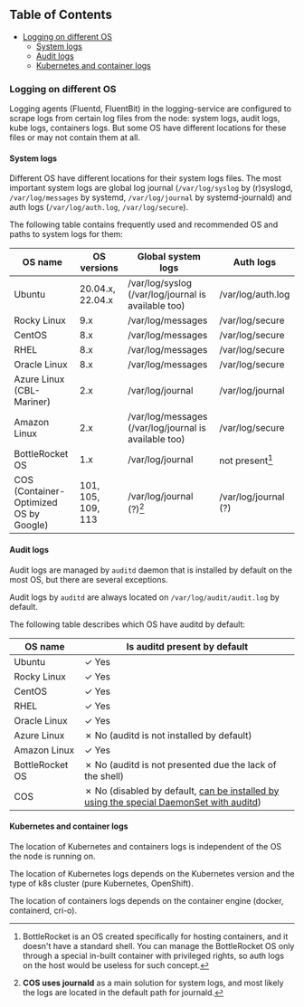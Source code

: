 ## Table of Contents
- [Logging on different OS](#logging-on-different-os)
  * [System logs](#system-logs)
  * [Audit logs](#audit-logs)
  * [Kubernetes and container logs](#kubernetes-and-container-logs)

### Logging on different OS

Logging agents (Fluentd, FluentBit) in the logging-service are configured to scrape logs from certain log files
from the node: system logs, audit logs, kube logs, containers logs.
But some OS have different locations for these files or may not contain them at all.

#### System logs

Different OS have different locations for their system logs files. The most important system logs are global log journal
(`/var/log/syslog` by (r)syslogd, `/var/log/messages` by systemd, `/var/log/journal` by systemd-journald)
and auth logs (`/var/log/auth.log`, `/var/log/secure`).

The following table contains frequently used and recommended OS and paths to system logs for them:

<!-- markdownlint-disable line-length -->
| OS name                                | OS versions        | Global system logs                                    | Auth logs            |
| -------------------------------------- | ------------------ | ----------------------------------------------------- | -------------------- |
| Ubuntu                                 | 20.04.x, 22.04.x   | /var/log/syslog (/var/log/journal is available too)   | /var/log/auth.log    |
| Rocky Linux                            | 9.x                | /var/log/messages                                     | /var/log/secure      |
| CentOS                                 | 8.x                | /var/log/messages                                     | /var/log/secure      |
| RHEL                                   | 8.x                | /var/log/messages                                     | /var/log/secure      |
| Oracle Linux                           | 8.x                | /var/log/messages                                     | /var/log/secure      |
| Azure Linux (CBL-Mariner)              | 2.x                | /var/log/journal                                      | /var/log/journal     |
| Amazon Linux                           | 2.x                | /var/log/messages (/var/log/journal is available too) | /var/log/secure      |
| BottleRocket OS                        | 1.x                | /var/log/journal                                      | not present[^1]      |
| COS (Container-Optimized OS by Google) | 101, 105, 109, 113 | /var/log/journal (?)[^2]                              | /var/log/journal (?) |
<!-- markdownlint-enable line-length -->

 [^1]: BottleRocket is an OS created specifically for hosting containers, and it doesn't have a standard shell.
You can manage the BottleRocket OS only through a special in-built container with privileged rights,
so auth logs on the host would be useless for such concept.

 [^2]: **COS uses journald** as a main solution for system logs, and most likely the logs are located in
the default path for journald.

#### Audit logs

Audit logs are managed by `auditd` daemon that is installed by default on the most OS, but there are several exceptions.

Audit logs by `auditd` are always located on `/var/log/audit/audit.log` by default.

The following table describes which OS have auditd by default:

<!-- markdownlint-disable line-length -->
| OS name         | Is auditd present by default                                                                                                                                           |
| --------------- | ---------------------------------------------------------------------------------------------------------------------------------------------------------------------- |
| Ubuntu          | ✓ Yes                                                                                                                                                                  |
| Rocky Linux     | ✓ Yes                                                                                                                                                                  |
| CentOS          | ✓ Yes                                                                                                                                                                  |
| RHEL            | ✓ Yes                                                                                                                                                                  |
| Oracle Linux    | ✓ Yes                                                                                                                                                                  |
| Azure Linux     | ✗ No (auditd is not installed by default)                                                                                                                              |
| Amazon Linux    | ✓ Yes                                                                                                                                                                  |
| BottleRocket OS | ✗ No (auditd is not presented due the lack of the shell)                                                                                                               |
| COS             | ✗ No (disabled by default, [can be installed by using the special DaemonSet with auditd](https://cloud.google.com/kubernetes-engine/docs/how-to/linux-auditd-logging)) |
<!-- markdownlint-enable line-length -->

#### Kubernetes and container logs

The location of Kubernetes and containers logs is independent of the OS the node is running on.

The location of Kubernetes logs depends on the Kubernetes version and the type of k8s cluster (pure Kubernetes,
OpenShift).

The location of containers logs depends on the container engine (docker, containerd, cri-o).